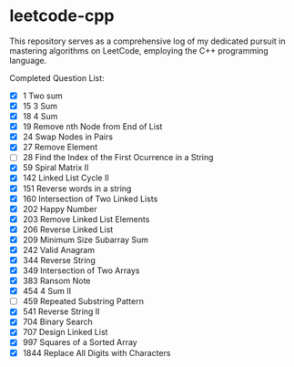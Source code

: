 # leetcode-cpp

This repository serves as a comprehensive log of my dedicated pursuit in mastering algorithms on LeetCode, employing the C++ programming language.

Completed Question List:

* [X] 1 Two sum
* [X] 15 3 Sum
* [X] 18 4 Sum
* [X] 19 Remove nth Node from End of List
* [X] 24 Swap Nodes in Pairs
* [X] 27 Remove Element
* [ ] 28 Find the Index of the First Ocurrence in a String
* [X] 59 Spiral Matrix II
* [X] 142 Linked List Cycle II
* [X] 151 Reverse words in a string
* [X] 160 Intersection of Two Linked Lists
* [X] 202 Happy Number
* [X] 203 Remove Linked List Elements
* [X] 206 Reverse Linked List
* [X] 209 Minimum Size Subarray Sum
* [X] 242 Valid Anagram
* [X] 344 Reverse String
* [X] 349 Intersection of Two Arrays
* [X] 383 Ransom Note
* [X] 454 4 Sum II
* [ ] 459 Repeated Substring Pattern
* [X] 541 Reverse String II
* [X] 704 Binary Search
* [X] 707 Design Linked List
* [X] 997 Squares of a Sorted Array
* [X] 1844 Replace All Digits with Characters
